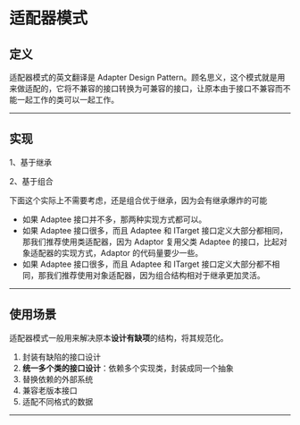 # 适配器模式

## 定义

 适配器模式的英文翻译是 Adapter Design Pattern。顾名思义，这个模式就是用来做适配的，它将不兼容的接口转换为可兼容的接口，让原本由于接口不兼容而不能一起工作的类可以一起工作。 

------

## 实现

1、基于继承

2、基于组合

下面这个实际上不需要考虑，还是组合优于继承，因为会有继承爆炸的可能

-  如果 Adaptee 接口并不多，那两种实现方式都可以。
- 如果 Adaptee 接口很多，而且 Adaptee 和 ITarget 接口定义大部分都相同，那我们推荐使用类适配器，因为 Adaptor 复用父类 Adaptee 的接口，比起对象适配器的实现方式，Adaptor 的代码量要少一些。
- 如果 Adaptee 接口很多，而且 Adaptee 和 ITarget 接口定义大部分都不相同，那我们推荐使用对象适配器，因为组合结构相对于继承更加灵活。 

------

## 使用场景

适配器模式一般用来解决原本**设计有缺项**的结构，将其规范化。

1.  封装有缺陷的接口设计 
2.  **统一多个类的接口设计**：依赖多个实现类，封装成同一个抽象
3.  替换依赖的外部系统 
4.  兼容老版本接口 
5.  适配不同格式的数据 

------

